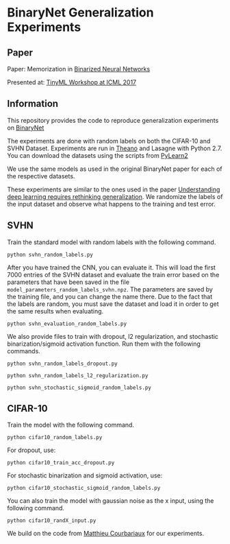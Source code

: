 # BinaryNet Generalization Experiments

## Paper 

Paper: Memorization in [Binarized Neural Networks](https://docs.google.com/viewer?a=v&pid=sites&srcid=ZGVmYXVsdGRvbWFpbnx0aW55bWwyMDE3fGd4OjZmZTRhYTU5YzcyNzNiYzc)

Presented at: [TinyML Workshop at ICML 2017](https://sites.google.com/site/tinyml2017/accepted-papers)

## Information

This repository provides the code to reproduce generalization experiments on [BinaryNet](https://arxiv.org/abs/1602.02830)

The experiments are done with random labels on both the CIFAR-10 and SVHN Dataset. Experiments are run in [Theano](http://deeplearning.net/software/theano/install.html) and Lasagne with Python 2.7. You can download the datasets using the scripts from [PyLearn2](https://github.com/lisa-lab/pylearn2/tree/master/pylearn2/scripts/datasets)

We use the same models as used in the original BinaryNet paper for each of the respective datasets.  

These experiments are similar to the ones used in the paper [Understanding deep learning requires rethinking generalization](https://arxiv.org/abs/1611.03530). We randomize the labels of the input dataset and observe what happens to the training and test error.

## SVHN

Train the standard model with random labels with the following command. 

`python svhn_random_labels.py`

After you have trained the CNN, you can evaluate it. This will load the first 7000 entries of the SVHN dataset and evaluate the train error based on the parameters that have been saved in the file `model_parameters_random_labels_svhn.npz`. The parameters are saved by the training file, and you can change the name there. Due to the fact that the labels are random, you must save the dataset and load it in order to get the same results when evaluating.

`python svhn_evaluation_random_labels.py`

We also provide files to train with dropout, l2 regularization, and stochastic binarization/sigmoid activation function. Run them with the following commands.

`python svhn_random_labels_dropout.py`

`python svhn_random_labels_l2_regularization.py` 

`python svhn_stochastic_sigmoid_random_labels.py`

## CIFAR-10

Train the model with the following command.

`python cifar10_random_labels.py`

For dropout, use:

`python cifar10_train_acc_dropout.py`

For stochastic binarization and sigmoid activation, use:

`python cifar10_stochastic_sigmoid_random_labels.py`

You can also train the model with gaussian noise as the x input, using the following command.

`python cifar10_randX_input.py`


We build on the code from [Matthieu Courbariaux](https://github.com/MatthieuCourbariaux/BinaryNet) for our experiments.
